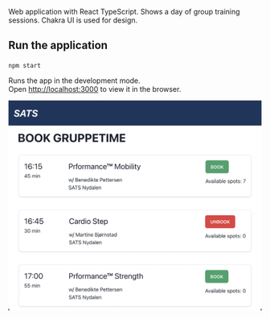 Web application with React TypeScript. Shows a day of group training sessions. Chakra UI is used for design.

## Run the application

`npm start`

Runs the app in the development mode.\
Open [http://localhost:3000](http://localhost:3000) to view it in the browser.

![screenshot](./Images/app_screenshot.png)
